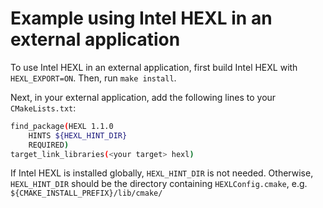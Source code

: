 # Example using Intel HEXL in an external application

To use Intel HEXL in an external application, first build Intel HEXL with `HEXL_EXPORT=ON`. Then, run `make install`.

Next, in your external application, add the following lines to your `CMakeLists.txt`:

```bash
find_package(HEXL 1.1.0
    HINTS ${HEXL_HINT_DIR}
    REQUIRED)
target_link_libraries(<your target> hexl)
```

If Intel HEXL is installed globally, `HEXL_HINT_DIR` is not needed. Otherwise, `HEXL_HINT_DIR` should be the directory containing  `HEXLConfig.cmake`, e.g. `${CMAKE_INSTALL_PREFIX}/lib/cmake/`
